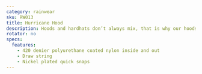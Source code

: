 ```yaml
---
category: rainwear
sku: RW013
title: Hurricane Hood
description: Hoods and hardhats don’t always mix, that is why our hoods are removable. This item is available by request, abd can be applied to any jacket. The Hurricane Hood is also available in a fleece-lined version as the RW013L.
rotator: no
specs:
  features:
    - 420 denier polyurethane coated nylon inside and out
    - Draw string
    - Nickel plated quick snaps
---
```

